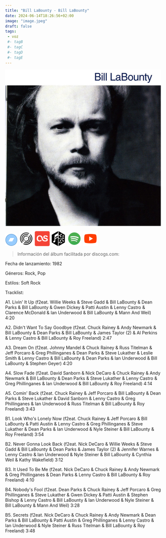 ```yaml
---
title: "Bill LaBounty - Bill LaBounty"
date: 2024-06-14T18:26:56+02:00
image: "image.jpeg"
draft: false
tags:
 - voz
 #- tagB
 #- tagC
 #- tagD
 #- tagE
---
```

![cover](image.jpeg (Bill-LaBounty - Bill-LaBounty))
 
[![bandcamp](../links/svg/bandcamp.png (bandcamp))]()
[![discogs](../links/svg/discogs.png (discogs))](https://www.discogs.com/master/395972)
[![lastfm](../links/svg/lastfm.png (lastfm))]()
[![musicbrainz](../links/svg/musicbrainz.png (musicbrainz))](https://musicbrainz.org/release/ae4eaa8e-a2f5-4a25-b273-f6090016663d)
[![spotify](../links/svg/spotify.png (putify))](https://open.spotify.com/album/7aPh03VcoR5N96qC6odwS2)
[![youtube](../links/svg/youtube.png (youtube))](https://www.youtube.com/playlist?list=PLbNw4a0tyR5GrxKd-8iNNvsw8Ud24IISd)
 
> Información del álbum facilitada por discogs.com:

Fecha de lanzamiento: 1982

Géneros: Rock, Pop

Estilos: Soft Rock

Tracklist:

  A1. Livin' It Up (f2eat. Willie Weeks & Steve Gadd & Bill LaBounty & Dean Parks & Bill LaBounty & Gwen Dickey & Patti Austin & Lenny Castro & Clarence McDonald & Ian Underwood & Bill LaBounty & Mann And Weil)   4:20

  A2. Didn't Want To Say Goodbye (f2eat. Chuck Rainey & Andy Newmark & Bill LaBounty & Dean Parks & Bill LaBounty & James Taylor (2) & Al Perkins & Lenny Castro & Bill LaBounty & Roy Freeland)   2:47

  A3. Dream On (f2eat. Johnny Mandel & Chuck Rainey & Russ Titelman & Jeff Porcaro & Greg Phillinganes & Dean Parks & Steve Lukather & Leslie Smith & Lenny Castro & Bill LaBounty & Dean Parks & Ian Underwood & Bill LaBounty & Stephen Geyer)   4:20

  A4. Slow Fade (f2eat. David Sanborn & Nick DeCaro & Chuck Rainey & Andy Newmark & Bill LaBounty & Dean Parks & Steve Lukather & Lenny Castro & Greg Phillinganes & Ian Underwood & Bill LaBounty & Roy Freeland)   4:14

  A5. Comin' Back (f2eat. Chuck Rainey & Jeff Porcaro & Bill LaBounty & Dean Parks & Steve Lukather & David Sanborn & Lenny Castro & Greg Phillinganes & Ian Underwood & Russ Titelman & Bill LaBounty & Roy Freeland)   3:43

  B1. Look Who's Lonely Now (f2eat. Chuck Rainey & Jeff Porcaro & Bill LaBounty & Patti Austin & Lenny Castro & Greg Phillinganes & Steve Lukather & Dean Parks & Ian Underwood & Nyle Steiner & Bill LaBounty & Roy Freeland)   3:54

  B2. Never Gonna Look Back (f2eat. Nick DeCaro & Willie Weeks & Steve Gadd & Bill LaBounty & Dean Parks & James Taylor (2) & Jennifer Warnes & Lenny Castro & Ian Underwood & Nyle Steiner & Bill LaBounty & Cynthia Weil & Kathy Wakefield)   3:12

  B3. It Used To Be Me (f2eat. Nick DeCaro & Chuck Rainey & Andy Newmark & Greg Phillinganes & Dean Parks & Lenny Castro & Bill LaBounty & Roy Freeland)   4:10

  B4. Nobody's Fool (f2eat. Dean Parks & Chuck Rainey & Jeff Porcaro & Greg Phillinganes & Steve Lukather & Gwen Dickey & Patti Austin & Stephen Bishop & Lenny Castro & Bill LaBounty & Ian Underwood & Nyle Steiner & Bill LaBounty & Mann And Weil)   3:28

  B5. Secrets (f2eat. Nick DeCaro & Chuck Rainey & Andy Newmark & Dean Parks & Bill LaBounty & Patti Austin & Greg Phillinganes & Lenny Castro & Ian Underwood & Nyle Steiner & Russ Titelman & Bill LaBounty & Roy Freeland)   3:48

